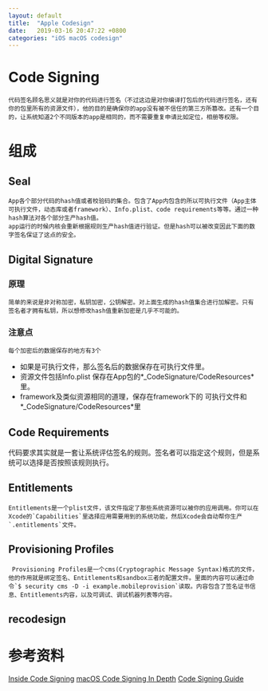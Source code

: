 ```yaml
---
layout: default
title:  "Apple Codesign"
date:   2019-03-16 20:47:22 +0800
categories: "iOS macOS codesign"
---
```


# Code Signing
	代码签名顾名思义就是对你的代码进行签名（不过这边是对你编译打包后的代码进行签名，还有你的包里所有的资源文件），他的目的是确保你的app没有被不信任的第三方所篡改。还有一个目的，让系统知道2个不同版本的app是相同的，而不需要重复申请比如定位，相册等权限。
# 组成
## Seal
	App各个部分代码的hash值或者校验码的集合。包含了App内包含的所以可执行文件（App主体可执行文件，动态库或者framework）、Info.plist、code requirements等等。通过一种hash算法对各个部分生产hash值。
	app运行的时候内核会重新根据规则生产hash值进行验证。但是hash可以被改变因此下面的数字签名保证了这点的安全。
## Digital Signature
### 原理
	简单的来说是非对称加密，私钥加密，公钥解密。对上面生成的hash值集合进行加解密。只有签名者才拥有私钥，所以想修改hash值重新加密是几乎不可能的。
### 注意点
	每个加密后的数据保存的地方有3个
- 如果是可执行文件，那么签名后的数据保存在可执行文件里。
- 资源文件包括Info.plist 保存在App包的*_CodeSignature/CodeResources*里。
- framework及类似资源相同的道理，保存在framework下的 可执行文件和*_CodeSignature/CodeResources*里
## Code Requirements
代码要求其实就是一套让系统评估签名的规则。签名者可以指定这个规则，但是系统可以选择是否按照该规则执行。

## Entitlements
	Entitlements是一个plist文件，该文件指定了那些系统资源可以被你的应用调用。你可以在Xcode的`Capabilities`里选择应用需要用到的系统功能，然后Xcode会自动帮你生产`.entitlements`文件。
## Provisioning Profiles
	 Provisioning Profiles是一个cms(Cryptographic Message Syntax)格式的文件，他的作用就是绑定签名、Entitlements和sandbox三者的配置文件。里面的内容可以通过命令`$ security cms -D -i example.mobileprovision`读取。内容包含了签名证书信息、Entitlements内容，以及可调试、调试机器列表等内容。
## recodesign

# 参考资料
[Inside Code Signing](https://www.objc.io/issues/17-security/inside-code-signing/)
[macOS Code Signing In Depth](https://developer.apple.com/library/archive/technotes/tn2206/_index.html)
[Code Signing Guide](https://developer.apple.com/library/archive/documentation/Security/Conceptual/CodeSigningGuide/Introduction/Introduction.html#//apple_ref/doc/uid/TP40005929-CH1-SW1)
